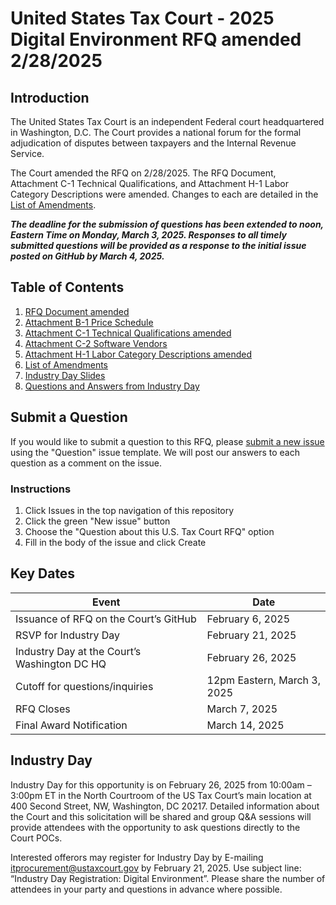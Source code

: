 # United States Tax Court - 2025 Digital Environment RFQ amended 2/28/2025

## Introduction

The United States Tax Court is an independent Federal court headquartered in Washington, D.C. The Court provides a national forum for the formal adjudication of disputes between taxpayers and the Internal Revenue Service.

The Court amended the RFQ on 2/28/2025. The RFQ Document, Attachment C-1 Technical Qualifications, and Attachment H-1 Labor Category Descriptions were amended. Changes to each are detailed in the [List of Amendments](./List%20of%20Amendments.xlsx).

**_The deadline for the submission of questions has been extended to noon, Eastern Time on Monday, March 3, 2025. Responses to all timely submitted questions will be provided as a response to the initial issue posted on GitHub by March 4, 2025._**

## Table of Contents

1. [RFQ Document amended](./Digital%20Environment%20RFQ%20amended.pdf)
1. [Attachment B-1 Price Schedule](https://github.com/ustaxcourt/2025-digital-environment-rfq/blob/a2448efd5ccedeb97a0085e203da338c4cf236be/Attachment%20B-1%20Price%20Schedule.xlsx)
1. [Attachment C-1 Technical Qualifications amended](./Attachment%20C-1%20Technical%20Qualifications%20amended.xlsx)
1. [Attachment C-2 Software Vendors](https://github.com/ustaxcourt/2025-digital-environment-rfq/blob/a2448efd5ccedeb97a0085e203da338c4cf236be/Attachment%20C-2%20Software%20Vendors.pdf)
1. [Attachment H-1 Labor Category Descriptions amended](./Attachment%20H-1%20LCAT%20Descriptions%20amended.pdf)
1. [List of Amendments](./List%20of%20Amendments.xlsx)
1. [Industry Day Slides](./Industry%20Day%20slides.pdf)
1. [Questions and Answers from Industry Day](./Industry%20Day%20Q&A.pdf)

## Submit a Question

If you would like to submit a question to this RFQ, please [submit a new issue](https://github.com/ustaxcourt/2025-digital-environment-rfq/issues) using the "Question" issue template. We will post our answers to each question as a comment on the issue.

### Instructions

1. Click Issues in the top navigation of this repository
2. Click the green "New issue" button
3. Choose the "Question about this U.S. Tax Court RFQ" option
4. Fill in the body of the issue and click Create

## Key Dates

| Event                                        | Date                        |
| -------------------------------------------- | --------------------------- |
| Issuance of RFQ on the Court’s GitHub        | February 6, 2025            |
| RSVP for Industry Day                        | February 21, 2025           |
| Industry Day at the Court’s Washington DC HQ | February 26, 2025           |
| Cutoff for questions/inquiries               | 12pm Eastern, March 3, 2025 |
| RFQ Closes                                   | March 7, 2025               |
| Final Award Notification                     | March 14, 2025              |

## Industry Day

Industry Day for this opportunity is on February 26, 2025 from 10:00am – 3:00pm ET in the North Courtroom of the US Tax Court’s main location at 400 Second Street, NW, Washington, DC 20217. Detailed information about the Court and this solicitation will be shared and group Q&A sessions will provide attendees with the opportunity to ask questions directly to the Court POCs.

Interested offerors may register for Industry Day by E-mailing [itprocurement@ustaxcourt.gov](mailto:itprocurement@ustaxcourt.gov) by February 21, 2025. Use subject line: “Industry Day Registration: Digital Environment”. Please share the number of attendees in your party and questions in advance where possible.
